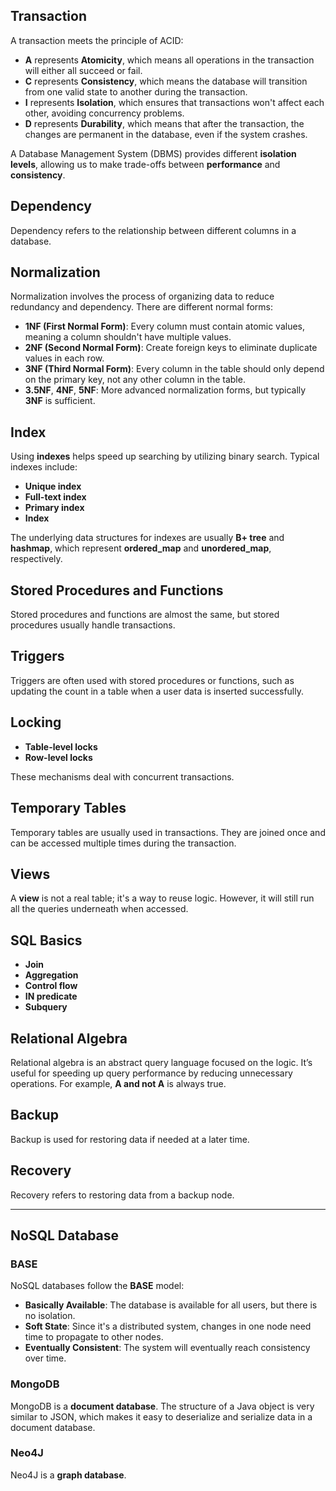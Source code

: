 ## Transaction

A transaction meets the principle of ACID:

- **A** represents **Atomicity**, which means all operations in the transaction will either all succeed or fail.
- **C** represents **Consistency**, which means the database will transition from one valid state to another during the transaction.
- **I** represents **Isolation**, which ensures that transactions won't affect each other, avoiding concurrency problems.
- **D** represents **Durability**, which means that after the transaction, the changes are permanent in the database, even if the system crashes.

A Database Management System (DBMS) provides different **isolation levels**, allowing us to make trade-offs between **performance** and **consistency**.

## Dependency

Dependency refers to the relationship between different columns in a database.

## Normalization

Normalization involves the process of organizing data to reduce redundancy and dependency. There are different normal forms:

- **1NF (First Normal Form)**: Every column must contain atomic values, meaning a column shouldn't have multiple values.
- **2NF (Second Normal Form)**: Create foreign keys to eliminate duplicate values in each row.
- **3NF (Third Normal Form)**: Every column in the table should only depend on the primary key, not any other column in the table.
- **3.5NF**, **4NF**, **5NF**: More advanced normalization forms, but typically **3NF** is sufficient.

## Index

Using **indexes** helps speed up searching by utilizing binary search. Typical indexes include:

- **Unique index**
- **Full-text index**
- **Primary index**
- **Index**

The underlying data structures for indexes are usually **B+ tree** and **hashmap**, which represent **ordered_map** and **unordered_map**, respectively.

## Stored Procedures and Functions

Stored procedures and functions are almost the same, but stored procedures usually handle transactions.

## Triggers

Triggers are often used with stored procedures or functions, such as updating the count in a table when a user data is inserted successfully.

## Locking

- **Table-level locks**
- **Row-level locks**

These mechanisms deal with concurrent transactions.

## Temporary Tables

Temporary tables are usually used in transactions. They are joined once and can be accessed multiple times during the transaction.

## Views

A **view** is not a real table; it's a way to reuse logic. However, it will still run all the queries underneath when accessed.

## SQL Basics

- **Join**
- **Aggregation**
- **Control flow**
- **IN predicate**
- **Subquery**

## Relational Algebra

Relational algebra is an abstract query language focused on the logic. It’s useful for speeding up query performance by reducing unnecessary operations. For example, **A and not A** is always true.

## Backup

Backup is used for restoring data if needed at a later time.

## Recovery

Recovery refers to restoring data from a backup node.

---

## NoSQL Database

### BASE

NoSQL databases follow the **BASE** model:

- **Basically Available**: The database is available for all users, but there is no isolation.
- **Soft State**: Since it's a distributed system, changes in one node need time to propagate to other nodes.
- **Eventually Consistent**: The system will eventually reach consistency over time.

### MongoDB

MongoDB is a **document database**. The structure of a Java object is very similar to JSON, which makes it easy to deserialize and serialize data in a document database.

### Neo4J

Neo4J is a **graph database**.

